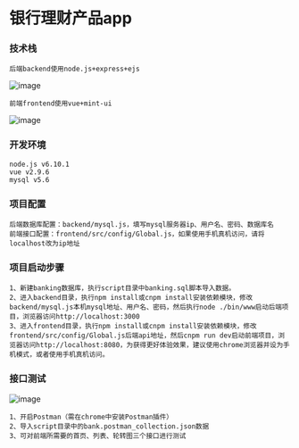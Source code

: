 银行理财产品app
===
### 技术栈
~~~
后端backend使用node.js+express+ejs
~~~
![image](https://github.com/powerfulee/banking/raw/master/public/images/demo/backend.jpg)
~~~
前端frontend使用vue+mint-ui
~~~
![image](https://github.com/powerfulee/banking/raw/master/public/images/demo/frontend.jpg)
### 开发环境
~~~
node.js v6.10.1
vue v2.9.6
mysql v5.6
~~~
### 项目配置
~~~
后端数据库配置：backend/mysql.js，填写mysql服务器ip、用户名、密码、数据库名
前端接口配置：frontend/src/config/Global.js，如果使用手机真机访问，请将localhost改为ip地址
~~~
### 项目启动步骤
~~~
1、新建banking数据库，执行script目录中banking.sql脚本导入数据。
2、进入backend目录，执行npm install或cnpm install安装依赖模块，修改backend/mysql.js本机mysql地址、用户名、密码，然后执行node ./bin/www启动后端项目，浏览器访问http://localhost:3000
3、进入frontend目录，执行npm install或cnpm install安装依赖模块，修改frontend/src/config/Global.js后端api地址，然后cnpm run dev启动前端项目，浏览器访问http://localhost:8080，为获得更好体验效果，建议使用chrome浏览器并设为手机模式，或者使用手机真机访问。
~~~
###	接口测试
![image](https://github.com/powerfulee/banking/raw/master/public/images/demo/postman.jpg)
~~~
1、开启Postman（需在chrome中安装Postman插件）
2、导入script目录中的bank.postman_collection.json数据
3、可对前端所需要的首页、列表、轮转图三个接口进行测试
